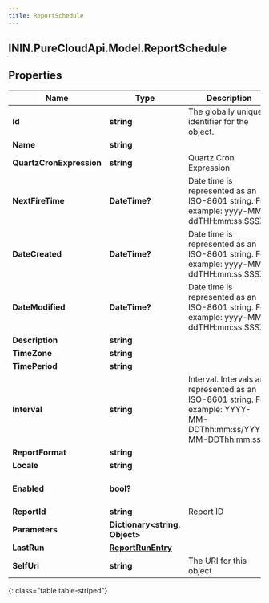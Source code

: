 ```yaml
---
title: ReportSchedule
---
```

## ININ.PureCloudApi.Model.ReportSchedule

## Properties

|Name | Type | Description | Notes|
|------------ | ------------- | ------------- | -------------|
| **Id** | **string** | The globally unique identifier for the object. | [optional] |
| **Name** | **string** |  | [optional] |
| **QuartzCronExpression** | **string** | Quartz Cron Expression | |
| **NextFireTime** | **DateTime?** | Date time is represented as an ISO-8601 string. For example: yyyy-MM-ddTHH:mm:ss.SSSZ | [optional] |
| **DateCreated** | **DateTime?** | Date time is represented as an ISO-8601 string. For example: yyyy-MM-ddTHH:mm:ss.SSSZ | [optional] |
| **DateModified** | **DateTime?** | Date time is represented as an ISO-8601 string. For example: yyyy-MM-ddTHH:mm:ss.SSSZ | [optional] |
| **Description** | **string** |  | [optional] |
| **TimeZone** | **string** |  | [optional] |
| **TimePeriod** | **string** |  | [optional] |
| **Interval** | **string** | Interval. Intervals are represented as an ISO-8601 string. For example: YYYY-MM-DDThh:mm:ss/YYYY-MM-DDThh:mm:ss | [optional] |
| **ReportFormat** | **string** |  | [optional] |
| **Locale** | **string** |  | [optional] |
| **Enabled** | **bool?** |  | [optional] [default to false]|
| **ReportId** | **string** | Report ID | |
| **Parameters** | **Dictionary&lt;string, Object&gt;** |  | [optional] |
| **LastRun** | [**ReportRunEntry**](ReportRunEntry.html) |  | [optional] |
| **SelfUri** | **string** | The URI for this object | [optional] |
{: class="table table-striped"}


